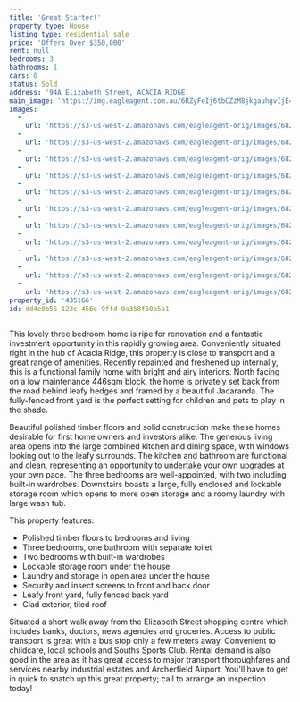 ```yaml
---
title: 'Great Starter!'
property_type: House
listing_type: residential_sale
price: 'Offers Over $350,000'
rent: null
bedrooms: 3
bathrooms: 1
cars: 0
status: Sold
address: '94A Elizabeth Street, ACACIA RIDGE'
main_image: 'https://img.eagleagent.com.au/6RZyFeIj6tbCZzM8jkgauhgvIjE=/1280x854/smart/https://s3-us-west-2.amazonaws.com/eagleagent-orig/images/6821235/125642094-image-M.jpg'
images:
  -
    url: 'https://s3-us-west-2.amazonaws.com/eagleagent-orig/images/6821245/125642094-image-J.jpg'
  -
    url: 'https://s3-us-west-2.amazonaws.com/eagleagent-orig/images/6821244/125642094-image-I.jpg'
  -
    url: 'https://s3-us-west-2.amazonaws.com/eagleagent-orig/images/6821243/125642094-image-H.jpg'
  -
    url: 'https://s3-us-west-2.amazonaws.com/eagleagent-orig/images/6821242/125642094-image-G.jpg'
  -
    url: 'https://s3-us-west-2.amazonaws.com/eagleagent-orig/images/6821241/125642094-image-F.jpg'
  -
    url: 'https://s3-us-west-2.amazonaws.com/eagleagent-orig/images/6821240/125642094-image-E.jpg'
  -
    url: 'https://s3-us-west-2.amazonaws.com/eagleagent-orig/images/6821239/125642094-image-D.jpg'
  -
    url: 'https://s3-us-west-2.amazonaws.com/eagleagent-orig/images/6821238/125642094-image-C.jpg'
  -
    url: 'https://s3-us-west-2.amazonaws.com/eagleagent-orig/images/6821237/125642094-image-B.jpg'
  -
    url: 'https://s3-us-west-2.amazonaws.com/eagleagent-orig/images/6821236/125642094-image-A.jpg'
  -
    url: 'https://s3-us-west-2.amazonaws.com/eagleagent-orig/images/6821235/125642094-image-M.jpg'
property_id: '435166'
id: dd4e0b55-123c-456e-9ffd-0a358f60b5a1
---
```

This lovely three bedroom home is ripe for renovation and a fantastic investment opportunity in this rapidly growing area. Conveniently situated right in the hub of Acacia Ridge, this property is close to transport and a great range of amenities. Recently repainted and freshened up internally, this is a functional family home with bright and airy interiors. North facing on a low maintenance 446sqm block, the home is privately set back from the road behind leafy hedges and framed by a beautiful Jacaranda. The fully-fenced front yard is the perfect setting for children and pets to play in the shade.

Beautiful polished timber floors and solid construction make these homes desirable for first home owners and investors alike. The generous living area opens into the large combined kitchen and dining space, with windows looking out to the leafy surrounds. The kitchen and bathroom are functional and clean, representing an opportunity to undertake your own upgrades at your own pace. The three bedrooms are well-appointed, with two including built-in wardrobes. Downstairs boasts a large, fully enclosed and lockable storage room which opens to more open storage and a roomy laundry with large wash tub.

This property features:

*  Polished timber floors to bedrooms and living
*  Three bedrooms, one bathroom with separate toilet
*  Two bedrooms with built-in wardrobes
*  Lockable storage room under the house
*  Laundry and storage in open area under the house
*  Security and insect screens to front and back door
*  Leafy front yard, fully fenced back yard
*  Clad exterior, tiled roof

Situated a short walk away from the Elizabeth Street shopping centre which includes banks, doctors, news agencies and groceries. Access to public transport is great with a bus stop only a few meters away. Convenient to childcare, local schools and Souths Sports Club. Rental demand is also good in the area as it has great access to major transport thoroughfares and services nearby industrial estates and Archerfield Airport. You'll have to get in quick to snatch up this great property; call to arrange an inspection today!